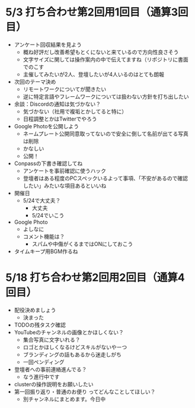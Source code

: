 # 5/3 打ち合わせ第2回用1回目（通算3回目）

- アンケート回収結果を見よう
  - 概ね好評だし改善希望もとくにないと来ているので方向性良さそう
  - 文字サイズに関しては操作案内の中で伝えてますね（リポジトリに書面でのこす
  - 主催してみたいが2人、登壇したいが4人いるのはとても朗報
- 次回のテーマ決め
  - リモートワークについてが聞きたい
  - 逆に特定言語やフレームワークについては扱わない方針を打ち出したい
- 余談：Discordの通知は気づかない？
  - 気づかない（社用で複垢とかしてると特に）
  - 日程調整とかはTwitterでやろう
- Google Photoを公開しよう
  - ネームプレート公開同意取ってないので安全に倒して名前が出てる写真は削除
  - かなしい
  - 公開！
- Conpassの下書き確認してね
  - アンケートを事前確認に使うハック
  - 登壇者はある程度のPCスペックいるよって事項、「不安があるので確認したい」みたいな項目あるといいね
- 開催日
  - 5/24で大丈夫？
    - 大丈夫
    - 5/24でいこう
- Google Photo
  - よしなに
  - コメント機能は？
    - スパムや中傷がくるまではONにしておこう
- タイムキープ用BGM作るね

# 5/18 打ち合わせ第2回用2回目（通算4回目）
- 配役決めましょう
  - 決まった
- TODOの残タスク確認
- YouTubeのチャンネルの画像とかほしくない？
  - 集合写真に文字いれる？
  - ロゴとかほしくなるけどスキルがないやーつ
  - ブランディングの話もあるから迷走しがち
  - 一回ペンディング
- 登壇者への事前連絡進んでる？
  - なう進行中です
- clusterの操作説明をお願いしたい
- 第一回振り返り・普通のお便り ってどんなことしてほしい？
  - 別チャンネルにまとめます。今日中
